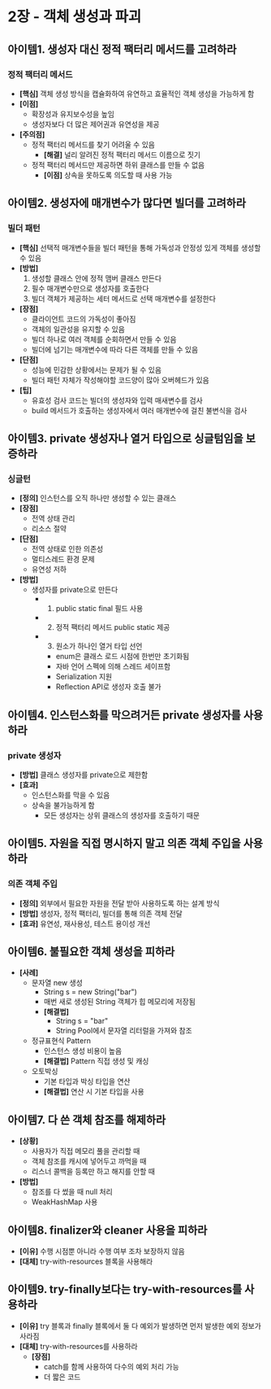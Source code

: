 # 2장 - 객체 생성과 파괴

## 아이템1. 생성자 대신 정적 팩터리 메서드를 고려하라
### 정적 팩터리 메서드
  - **[핵심]** 객체 생성 방식을 캡슐화하여 유연하고 효율적인 객체 생성을 가능하게 함
  - **[이점]**
    - 확장성과 유지보수성을 높임
    - 생성자보다 더 많은 제어권과 유연성을 제공
  - **[주의점]**
    - 정적 팩터리 메서드를 찾기 어려울 수 있음
      - **[해결]** 널리 알려진 정적 팩터리 메서드 이름으로 짓기
    - 정적 팩터리 메서드만 제공하면 하위 클래스를 만들 수 없음
      - **[이점]** 상속을 못하도록 의도할 때 사용 가능

## 아이템2. 생성자에 매개변수가 많다면 빌더를 고려하라
### 빌더 패턴
- **[핵심]** 선택적 매개변수들을 빌더 패턴을 통해 가독성과 안정성 있게 객체를 생성할 수 있음
- **[방법]**
  1. 생성할 클래스 안에 정적 맴버 클래스 만든다
  2. 필수 매개변수만으로 생성자를 호출한다
  3. 빌더 객체가 제공하는 세터 메서드로 선택 매개변수를 설정한다
- **[장점]**
  - 클라이언트 코드의 가독성이 좋아짐
  - 객체의 일관성을 유지할 수 있음
  - 빌더 하나로 여러 객체를 순회하면서 만들 수 있음
  - 빌더에 넘기는 매개변수에 따라 다른 객체를 만들 수 있음
- **[단점]**
  - 성능에 민감한 상황에서는 문제가 될 수 있음
  - 빌더 패턴 자체가 작성해야할 코드양이 많아 오버헤드가 있음
- **[팁]**
  - 유효성 검사 코드는 빌더의 생성자와 입력 매새변수를 검사
  - build 메서드가 호출하는 생성자에서 여러 매개변수에 걸친 불변식을 검사

## 아이템3. private 생성자나 열거 타입으로 싱글텀임을 보증하라
### 싱글턴
- **[정의]** 인스턴스를 오직 하나만 생성할 수 있는 클래스
- **[장점]**
  - 전역 상태 관리
  - 리소스 절약
- **[단점]**
  - 전역 상태로 인한 의존성
  - 멀티스레드 환경 문제
  - 유연성 저하
- **[방법]**
  - 생성자를 private으로 만든다 
    - 1. public static final 필드 사용 
    - 2. 정적 팩터리 메서드 public static 제공
    - 3. 원소가 하나인 열거 타입 선언
      - enum은 클래스 로드 시점에 한번만 초기화됨
      - 자바 언어 스펙에 의해 스레드 세이프함
      - Serialization 지원
      - Reflection API로 생성자 호출 불가

## 아이템4. 인스턴스화를 막으려거든 private 생성자를 사용하라
### private 생성자
- **[방법]** 클래스 생성자를 private으로 제한함
- **[효과]**
  - 인스턴스화를 막을 수 있음
  - 상속을 불가능하게 함
    - 모든 생성자는 상위 클래스의 생성자를 호출하기 때문

## 아이템5. 자원을 직접 명시하지 말고 의존 객체 주입을 사용하라
### 의존 객체 주입
- **[정의]** 외부에서 필요한 자원을 전달 받아 사용하도록 하는 설계 방식
- **[방법]** 생성자, 정적 팩터리, 빌더를 통해 의존 객체 전달
- **[효과]** 유연성, 재사용성, 테스트 용이성 개선

## 아이템6. 불필요한 객체 생성을 피하라
- **[사례]**
  - 문자열 new 생성
    - String s = new String("bar")
    - 매번 새로 생성된 String 객체가 힙 메모리에 저장됨
    - **[해결법]**
      - String s = "bar"
      - String Pool에서 문자열 리터럴을 가져와 참조
  - 정규표현식 Pattern
    - 인스턴스 생성 비용이 높음
    - **[해결법]** Pattern 직접 생성 및 캐싱
  - 오토박싱
    - 기본 타입과 박싱 타입을 연산
    - **[해결법]** 연산 시 기본 타입을 사용

## 아이템7. 다 쓴 객체 참조를 해제하라
- **[상황]**
  - 사용자가 직접 메모리 풀을 관리할 때
  - 객체 참조를 캐시에 넣어두고 까먹을 때
  - 리스너 콜백을 등록만 하고 해지를 안할 때
- **[방법]**
  - 참조를 다 썼을 때 null 처리
  - WeakHashMap 사용

## 아이템8. finalizer와 cleaner 사용을 피하라
- **[이유]** 수행 시점뿐 아니라 수행 여부 조차 보장하지 않음
- **[대체]** try-with-resources 블록을 사용해라

## 아이템9. try-finally보다는 try-with-resources를 사용하라
- **[이유]** try 블록과 finally 블록에서 둘 다 예외가 발생하면 먼저 발생한 예외 정보가 사라짐
- **[대체]** try-with-resources를 사용하라
  - **[장점]**
    - catch를 함께 사용하여 다수의 예외 처리 가능
    - 더 짧은 코드